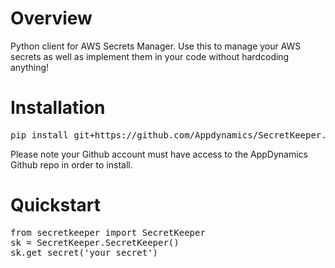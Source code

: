 # Overview
Python client for AWS Secrets Manager. Use this to manage your AWS secrets as well as implement them in your code without hardcoding anything!
# Installation
<pre>pip install git+https://github.com/Appdynamics/SecretKeeper.git</pre>
Please note your Github account must have access to the AppDynamics Github repo in order to install.
# Quickstart
<pre>
from secretkeeper import SecretKeeper
sk = SecretKeeper.SecretKeeper()
sk.get_secret('your_secret')
</pre>
